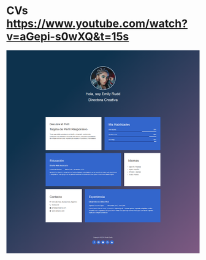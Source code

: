 # CVs https://www.youtube.com/watch?v=aGepi-s0wXQ&t=15s
<p align="center">
  <img src="preview.png" alt="preview del proyecto" max-width="1600">
</p>